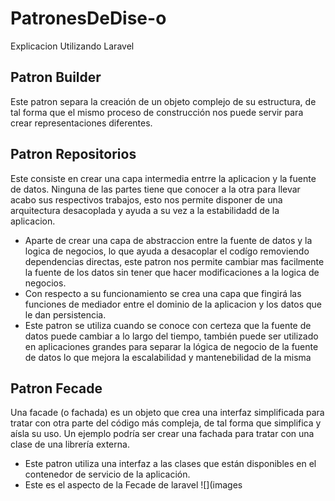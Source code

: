 # PatronesDeDise-o
Explicacion Utilizando Laravel

## Patron Builder
Este patron separa la creación de un objeto complejo de su estructura, de tal forma que el mismo proceso de construcción nos puede servir para crear representaciones diferentes.

## Patron Repositorios
Este consiste en crear una capa intermedia entrre la aplicacion y la fuente de datos. Ninguna de las partes tiene que conocer a la otra para llevar acabo sus respectivos trabajos, esto nos permite disponer de una arquitectura desacoplada y ayuda a su vez a la estabilidadd de la aplicacion.
* Aparte de crear una capa de abstraccion entre la fuente de datos y la logica de negocios, lo que ayuda a desacoplar el codígo removiendo dependencias directas, este patron nos permite cambiar mas facilmente la fuente de los datos sin tener que hacer modificaciones a la logica de negocios.
* Con respecto a su funcionamiento se crea una capa que fingirá las funciones de mediador entre el dominio de la aplicacion y los datos que le dan persistencia.
* Este patron se utiliza cuando se conoce con certeza que la fuente de datos puede cambiar a lo largo del tiempo, también puede ser utilizado en aplicaciones grandes para separar la lógica de negocio de la fuente de datos lo que mejora la escalabilidad y mantenebilidad de la misma

## Patron Fecade
Una facade (o fachada) es un objeto que crea una interfaz simplificada para tratar con otra parte del código más compleja, de tal forma que simplifica y aísla su uso. Un ejemplo podría ser crear una fachada para tratar con una clase de una librería externa.
* Este patron utiliza una interfaz a las clases que están disponibles en el contenedor de servicio de la aplicación. 
* Este es el aspecto de la Fecade de laravel 
![](images
